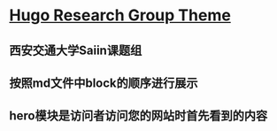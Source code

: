 # [Hugo Research Group Theme](https://github.com/wowchemy/starter-hugo-research-group)

## 西安交通大学Saiin课题组

## 按照md文件中block的顺序进行展示

## hero模块是访问者访问您的网站时首先看到的内容
